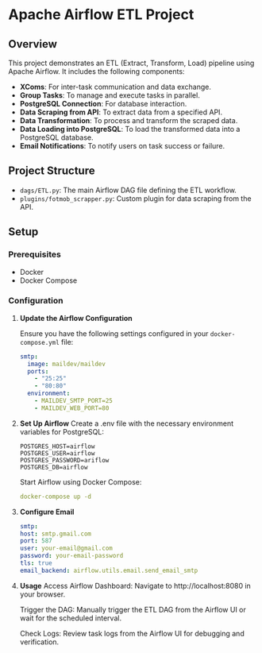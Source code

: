 # Apache Airflow ETL Project

## Overview

This project demonstrates an ETL (Extract, Transform, Load) pipeline using Apache Airflow. It includes the following components:

- **XComs**: For inter-task communication and data exchange.
- **Group Tasks**: To manage and execute tasks in parallel.
- **PostgreSQL Connection**: For database interaction.
- **Data Scraping from API**: To extract data from a specified API.
- **Data Transformation**: To process and transform the scraped data.
- **Data Loading into PostgreSQL**: To load the transformed data into a PostgreSQL database.
- **Email Notifications**: To notify users on task success or failure.

## Project Structure

- `dags/ETL.py`: The main Airflow DAG file defining the ETL workflow.
- `plugins/fotmob_scrapper.py`: Custom plugin for data scraping from the API.

## Setup

### Prerequisites

- Docker
- Docker Compose

### Configuration

1. **Update the Airflow Configuration**

   Ensure you have the following settings configured in your `docker-compose.yml` file:

   ```yaml
   smtp:
     image: maildev/maildev
     ports:
       - "25:25"
       - "80:80"
     environment:
       - MAILDEV_SMTP_PORT=25
       - MAILDEV_WEB_PORT=80
2. **Set Up Airflow**
    Create a .env file with the necessary environment variables for PostgreSQL:
    ```.env
    POSTGRES_HOST=airflow
    POSTGRES_USER=airflow
    POSTGRES_PASSWORD=ariflow
    POSTGRES_DB=airflow

    ```
    Start Airflow using Docker Compose:
    ```yaml
    docker-compose up -d
    ```

3. **Configure Email**

    ```yaml
    smtp:
    host: smtp.gmail.com
    port: 587
    user: your-email@gmail.com
    password: your-email-password
    tls: true
    email_backend: airflow.utils.email.send_email_smtp
    ```

4. **Usage**
    Access Airflow Dashboard: Navigate to http://localhost:8080 in your browser.

    Trigger the DAG: Manually trigger the ETL DAG from the Airflow UI or wait for the scheduled interval.
    
    Check Logs: Review task logs from the Airflow UI for debugging and verification.